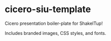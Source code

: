 # cicero-siu-template
Cicero presentation boiler-plate for ShakeITup!

Includes branded images, CSS styles, and fonts.